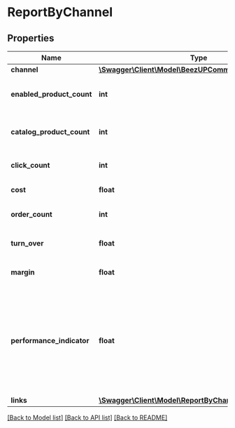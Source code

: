 # ReportByChannel

## Properties
Name | Type | Description | Notes
------------ | ------------- | ------------- | -------------
**channel** | [**\Swagger\Client\Model\BeezUPCommonChannelBasicInfo**](BeezUPCommonChannelBasicInfo.md) |  | 
**enabled_product_count** | **int** | The enabled product count for this channel | 
**catalog_product_count** | **int** | The catalog product count for this channel | 
**click_count** | **int** | The click count for this channel | 
**cost** | **float** | The cost for this channel | 
**order_count** | **int** | The order count for this channel | 
**turn_over** | **float** | The Turnover for this channel | 
**margin** | **float** | The margin for this channel | 
**performance_indicator** | **float** | The performance indicator based on the performance indicator formula indicated in the request for this channel | 
**links** | [**\Swagger\Client\Model\ReportByChannelLinks**](ReportByChannelLinks.md) |  | [optional] 

[[Back to Model list]](../README.md#documentation-for-models) [[Back to API list]](../README.md#documentation-for-api-endpoints) [[Back to README]](../README.md)


